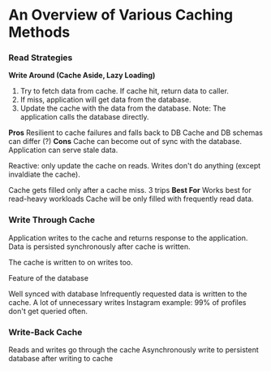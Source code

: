 


# An Overview of Various Caching Methods

### Read Strategies

**Write Around (Cache Aside, Lazy Loading)**
1. Try to fetch data from cache. If cache hit, return data to caller.
2. If miss, application will get data from the database.
3. Update the cache with the data from the database.
Note: The application calls the database directly.



**Pros**
Resilient to cache failures and falls back to DB
Cache and DB schemas can differ (?)
**Cons**
Cache can become out of sync with the database.
Application can serve stale data.

Reactive: only update the cache on reads. Writes don't do anything (except invaldiate the cache).

Cache gets filled only after a cache miss. 3 trips
**Best For**
Works best for read-heavy workloads
Cache will be only filled with frequently read data.

### Write Through Cache
Application writes to the cache and returns response to the application.
Data is persisted synchronously after cache is written.

The cache is written to on writes too.

Feature of the database

Well synced with database
Infrequently requested data is written to the cache. A lot of unnecessary writes
Instagram example: 
99% of profiles don't get queried often.

### Write-Back Cache
Reads and writes go through the cache
Asynchronously write to persistent database after writing to cache
